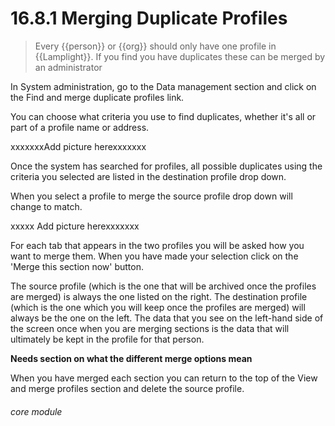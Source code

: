 # 16.8.1 Merging Duplicate Profiles

> Every {{person}} or {{org}} should only have one profile in {{Lamplight}}. If you find you have duplicates these can be merged by an administrator 

In System administration, go to the Data management section and click on the Find and merge duplicate profiles link.

You can choose what criteria you use to find duplicates, whether it's all or part of a profile name or address.

xxxxxxxAdd picture herexxxxxxx

Once the system has searched for profiles, all possible duplicates using the criteria you selected are listed in the destination profile drop down.

When you select a profile to merge the source profile drop down will change to match.

xxxxx Add picture herexxxxxxx 
 
For each tab that appears in the two profiles you will be asked how you want to merge them. When you have made your selection click on the 'Merge this section now' button.

The source profile (which is the one that will be archived once the profiles are merged) is always the one listed on the right. The destination profile (which is the one which you will keep once the profiles are merged) will always be the one on the left. The data that you see on the left-hand side of the screen once when you are merging sections is the data that will ultimately be kept in the profile for that person.

******Needs section on what the different merge options mean******

When you have merged each section you can return to the top of the View and merge profiles section and delete the source profile.

###### core module
